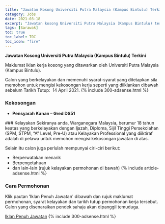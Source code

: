 ```yaml
---
title: "Jawatan Kosong Universiti Putra Malaysia (Kampus Bintulu) Terkini" 
category: Jobs 
date: 2021-03-18 
excerpt: "Jawatan kosong Universiti Putra Malaysia (Kampus Bintulu) terkini untuk kekosongan Pensyarah Kanan – Gred DS51" 
tags: [Sarawak] 
toc: true 
toc_label: TOC 
toc_icon: "fire" 
--- 
```


**Jawatan Kosong Universiti Putra Malaysia (Kampus Bintulu) Terkini**

Maklumat iklan kerja kosong yang ditawarkan oleh Universiti Putra Malaysia (Kampus Bintulu). 

Calon yang berkelayakan dan memenuhi syarat-syarat yang ditetapkan sila memohon untuk mengisi kekosongan kerja seperti yang diiklankan dibawah sebelum Tarikh Tutup:  14 April 2021. 
{% include 300-adsense.html %} 
### Kekosongan 
<ul>
<li>
<p><strong>Pensyarah Kanan &#8211; Gred DS51</strong></p>
</li>
</ul> 
### Kelayakan 
Sekiranya anda, Warganegara Malaysia, berumur 18 tahun keatas yang berkelayakan dengan Ijazah, Diploma, Sijil Tinggi Persekolahan (SPM, STPM, “A” Level, Pre-U) atau Kelayakan Professional yang diiktiraf adalah di pelawa untuk memohon mengisi kekosongan jawatan di atas.

Selain itu calon juga perlulah mempunyai ciri-ciri berikut:
- Berperwatakan menarik
- Berpengetahuan
- dan lain-lain (rujuk kelayakan permohonan di bawah) 
{% include article-adsense.html %} 
### Cara Permohonan 
Klik pautan 'Iklan Penuh Jawatan' dibawah dan rujuk maklumat permohonan, syarat kelayakan dan tarikh tutup permohonan kerja tersebut.
Calon yang disenaraikan pendek sahaja akan dipanggil temuduga.

<a href="https://btu.upm.edu.my/jawatankosong/iklan_permohonan_jawatan_kosong_pensyarah_2021" class="btn btn--info" target="_blank" rel="nofollow noopenner">Iklan Penuh Jawatan</a> 
{% include 300-adsense.html %} 